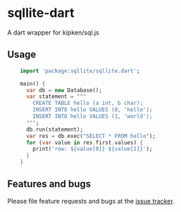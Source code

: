 # sqllite-dart

A dart wrapper for kipken/sql.js

## Usage

```dart
    import 'package:sqllite/sqllite.dart';

    main() {
      var db = new Database();
      var statement = """
        CREATE TABLE hello (a int, b char);
        INSERT INTO hello VALUES (0, 'hello');
        INSERT INTO hello VALUES (1, 'world');
      """;
      db.run(statement);
      var res = db.exec("SELECT * FROM hello");
      for (var value in res.first.values) {
        print('row: ${value[0]} ${value[1]}');
      }
    }
```

## Features and bugs

Please file feature requests and bugs at the [issue tracker][tracker].

[tracker]: http://github.com/johnpryan/sqllite-dart/issues

